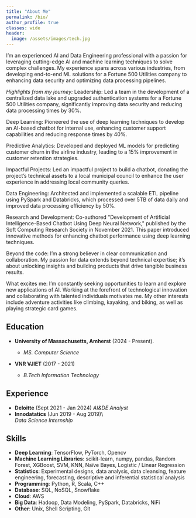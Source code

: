 ```yaml
---
title: "About Me"
permalink: /bio/
author_profile: true
classes: wide
header:
  image: /assets/images/tech.jpg
---
```


I’m an experienced AI and Data Engineering professional with a passion for leveraging cutting-edge AI and machine learning techniques to solve complex challenges. My experience spans across various industries, from developing end-to-end ML solutions for a Fortune 500 Utilities company to enhancing data security and optimizing data processing pipelines.

*Highlights from my journey:* 
Leadership: Led a team in the development of a centralized data lake and upgraded authentication systems for a Fortune 500 Utilities company, significantly improving data security and reducing data processing times by 30%.

Deep Learning: Pioneered the use of deep learning techniques to develop an AI-based chatbot for internal use, enhancing customer support capabilities and reducing response times by 40%.

Predictive Analytics: Developed and deployed ML models for predicting customer churn in the airline industry, leading to a 15% improvement in customer retention strategies. 

Impactful Projects: Led an impactful project to build a chatbot, donating the project’s technical assets to a local municipal council to enhance the user experience in addressing local community queries.

Data Engineering: Architected and implemented a scalable ETL pipeline using PySpark and Databricks, which processed over 5TB of data daily and improved data processing efficiency by 50%.

Research and Development: Co-authored "Development of Artificial Intelligence-Based Chatbot Using Deep Neural Network," published by the Soft Computing Research Society in November 2021. This paper introduced innovative methods for enhancing chatbot performance using deep learning techniques.

Beyond the code: I’m a strong believer in clear communication and collaboration. My passion for data extends beyond technical expertise; it’s about unlocking insights and building products that drive tangible business results.

What excites me: I’m constantly seeking opportunities to learn and explore new applications of AI. Working at the forefront of technological innovation and collaborating with talented individuals motivates me. My other interests include adventure activities like climbing, kayaking, and biking, as well as playing strategic card games.



## Education
- **University of Massachusetts, Amherst** (2024 - Present). 
  - *MS. Computer Science* 

- **VNR VJIET** (2017 - 2021) 
  -  *B.Tech Information Technology*

## Experience
- **Deloitte** (Sept 2021 - Jan 2024)
  *AI&DE Analyst*
- **Innodatatics** (Jun 2019 - Aug 2019)\\  
  *Data Science Internship*  

## Skills
- **Deep Learning**: TensorFlow, PyTorch, Opencv
- **Machine Learning Libraries**: scikit-learn, numpy, pandas, Random Forest, XGBoost, SVM, KNN, Naïve Bayes, Logistic / Linear Regression
- **Statistics**: Experimental designs, data analysis, data cleansing, feature engineering, forecasting, descriptive and inferential statistical analysis
- **Programming**: Python, R, Scala, C++
- **Database**: SQL, NoSQL, Snowflake
- **Cloud**: AWS
- **Big Data**: Hadoop, Data Modeling, PySpark, Databricks, NiFi
- **Other**: Unix, Shell Scripting, Git